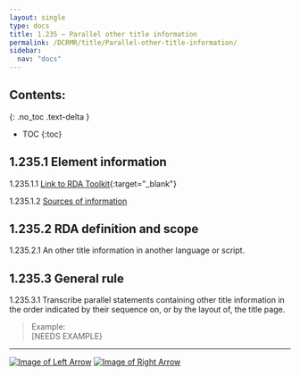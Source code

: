 ```yaml
---
layout: single
type: docs
title: 1.235 — Parallel other title information
permalink: /DCRMR/title/Parallel-other-title-information/
sidebar:
  nav: "docs"
---
```


## Contents:
{: .no_toc .text-delta }

- TOC
{:toc}

## 1.235.1 Element information

<a name="1.235.1.1">1.235.1.1</a> [Link to RDA Toolkit](https://beta.rdatoolkit.org/Content/Index?externalId=en-US_ala-80c7de78-1700-38d0-8703-a4779c9ed064){:target="_blank"}

<a name="1.235.1.2">1.235.1.2</a> [Sources of information](/DCRMR/title/#1011-sources-of-information)

## 1.235.2 RDA definition and scope

<a name="1.235.2.1">1.235.2.1</a> An other title information in another language or script.

## 1.235.3 General rule

<a name="1.235.3.1">1.235.3.1</a> Transcribe parallel statements containing other title information in the order indicated by their sequence on, or by the layout of, the title page.

>Example:  
> [NEEDS EXAMPLE}

---

[![Image of Left Arrow](https://rbms-bsc.github.io/DCRMR/assets/pictures/navigation/Arrow_Left.png "1.23 — Other title information")](/DCRMR/title/Other-title-information/) [![Image of Right Arrow](https://rbms-bsc.github.io/DCRMR/assets/pictures/navigation/Arrow_Right.png "1.25 — Variant title of manifestation")](/DCRMR/title/Variant-title-of-manifestation/)
